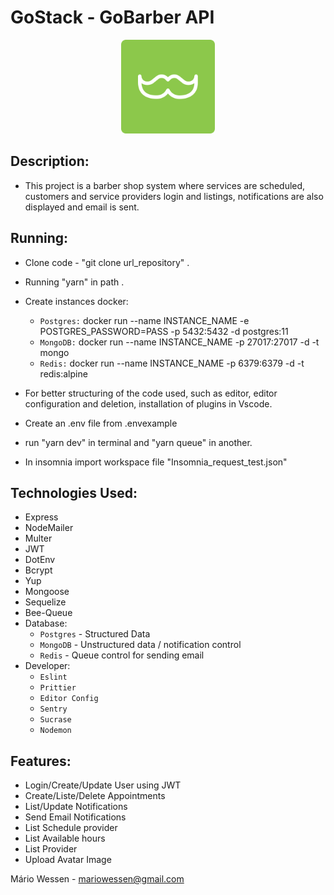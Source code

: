 <head>
	<h1>  GoStack - GoBarber API</h1>
</head>
<body>
	<p align="center">
  <img src="logogobarber.svg" width="150" title="Go Barber">
</p>
<div>
  
  ##  Description:  
   - This project is a barber shop system where services are scheduled, customers and service providers login and listings, notifications are also displayed and email is sent.
   
  ##  Running:  
   - Clone code - "git clone url_repository" .
   - Running "yarn" in path .
   - Create instances docker: 
        - `Postgres:` docker run --name INSTANCE_NAME -e POSTGRES_PASSWORD=PASS -p 5432:5432 -d postgres:11
        - `MongoDB:` docker run --name INSTANCE_NAME -p 27017:27017 -d -t mongo
        - `Redis:` docker run --name INSTANCE_NAME -p 6379:6379 -d -t redis:alpine
   - For better structuring of the code used, such as editor, editor configuration and deletion, installation of plugins in Vscode.
   
   - Create an .env file from .envexample
   
   - run "yarn dev" in terminal and "yarn queue" in another.
   
   - In insomnia import workspace file "Insomnia_request_test.json"
  
   ##  Technologies Used:
   - Express  
   - NodeMailer
   - Multer
   - JWT
   - DotEnv
   - Bcrypt
   - Yup
   - Mongoose
   - Sequelize
   - Bee-Queue
   - Database: 
        - `Postgres` - Structured Data
        - `MongoDB`  - Unstructured data / notification control
        - `Redis`    - Queue control for sending email
   - Developer:
        - `Eslint`
        - `Prittier`
        - `Editor Config`
        - `Sentry`
        - `Sucrase`
        - `Nodemon`
   
     
  
  ## Features:
  - Login/Create/Update User using JWT
  - Create/Liste/Delete Appointments
  - List/Update Notifications
  - Send Email Notifications
  - List Schedule provider
  - List Available hours
  - List Provider
  - Upload Avatar Image
   
</div>

</body>

<footer>
  <p>Mário Wessen - <a href="mailto:mariowessen@gmail.com">mariowessen@gmail.com</a></p>
</footer>




